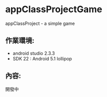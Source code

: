 # appClassProjectGame
appClassProject - a simple game

作業環境:
---
+ android studio 2.3.3 <br/>
+ SDK 22 : Android 5.1 lollipop<br/>

內容:
-----
開發中
